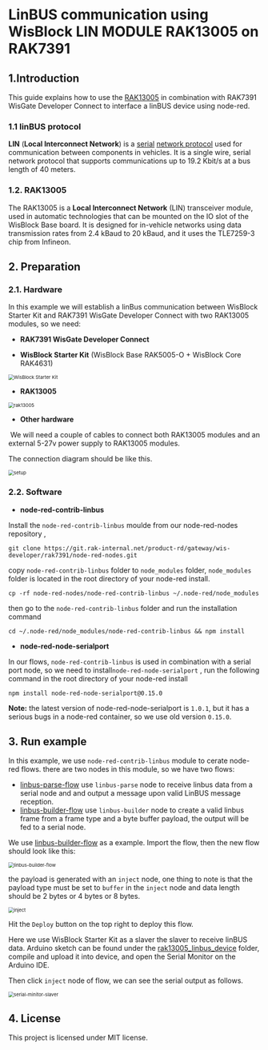 # LinBUS communication using WisBlock LIN MODULE RAK13005 on RAK7391

## 1.Introduction

This guide explains how to use the [RAK13005](https://docs.rakwireless.com/Product-Categories/WisBlock/RAK13005/Overview/) in combination with RAK7391 WisGate Developer Connect to interface a linBUS device using node-red.

### 1.1 linBUS protocol

**LIN** (**Local Interconnect Network**) is a [serial](https://en.wikipedia.org/wiki/Serial_communication) [network protocol](https://en.wikipedia.org/wiki/Network_protocol) used for communication between components in vehicles. It is a single wire, serial network protocol that supports communications up to 19.2 Kbit/s at a bus length of 40 meters. 

### 1.2. RAK13005

The RAK13005 is a **Local Interconnect Network** (LIN) transceiver module, used in automatic technologies that can be mounted on the IO slot of the WisBlock Base board. It is designed for in-vehicle networks using data transmission rates from 2.4 kBaud to 20 kBaud, and it uses the TLE7259-3 chip from Infineon.

## 2. Preparation

### 2.1. Hardware

In this example we will establish a linBus communication between WisBlock Starter Kit and RAK7391 WisGate Developer Connect with two RAK13005 modules, so we need: 

- **RAK7391 WisGate Developer Connect**

- **WisBlock Starter Kit** (WisBlock Base RAK5005-O + WisBlock Core RAK4631)

<img src="assets/wisblock_starter_kit.png" alt="WisBlock Starter Kit" style="zoom:67%;" />

- **RAK13005** 

<img src="assets/rak13005.png" alt="rak13005" style="zoom:67%;" />

- **Other hardware**

​		We will need a couple of cables to connect both RAK13005 modules and an external 5-27v power supply  to RAK13005 modules.

The connection diagram should be like this.

<img src="assets/setup.png" alt="setup" style="zoom:67%;" />

### 2.2. Software

- **node-red-contrib-linbus**

Install the `node-red-contrib-linbus` moulde from our node-red-nodes repository , 

```plaintext
git clone https://git.rak-internal.net/product-rd/gateway/wis-developer/rak7391/node-red-nodes.git
```

copy `node-red-contrib-linbus` folder to  `node_modules` folder, `node_modules`  folder is located in the root directory of your node-red install.

```plaintext
cp -rf node-red-nodes/node-red-contrib-linbus ~/.node-red/node_modules
```

then go to the `node-red-contrib-linbus` folder  and run the installation command

```plaintext
cd ~/.node-red/node_modules/node-red-contrib-linbus && npm install
```

- **node-red-node-serialport**

In our flows, `node-red-contrib-linbus`  is used in combination with a serial port node, so we need to install`node-red-node-serialport` , run the following command in the root directory of your node-red install

```
npm install node-red-node-serialport@0.15.0 
```

**Note:** the latest version of node-red-node-serialport is `1.0.1`, but it has a serious bugs in a node-red container, so we use old version `0.15.0`.

## 3. Run example

In this example, we use `node-red-contrib-linbus` module to cerate node-red flows. there are two nodes in this module,  so we have two flows:

-  [linbus-parse-flow](linbus-parse-example.json) use `linbus-parse` node to receive linbus data from a serial node and and output a message upon valid LinBUS message reception.
-  [linbus-builder-flow](linbus-builder-example.json) use `linbus-builder` node to create a valid linbus frame from a frame type and a byte buffer payload, the output will be fed to a serial node.

We use [linbus-builder-flow](linbus-builder-example.json) as a example.  Import the flow,  then the new flow should look like this:

<img src="assets/linbus-builder-flow.png" alt="linbus-builder-flow" style="zoom:67%;" />



the payload is generated with an `inject` node, one thing to note is that the payload type must be set to `buffer` in the `inject` node and data length should be 2 bytes or 4 bytes or 8 bytes.

<img src="assets/inject.png" alt="inject" style="zoom:67%;" />

Hit the `Deploy` button on the top right to deploy this flow.

Here we use WisBlock Starter Kit as a slaver the slaver to receive linBUS data.  Arduino sketch can be found under the  [rak13005_linbus_device](rak13005_linbus_device/rak13005_linbus_slaver.ino) folder, compile and upload it into device, and open the Serial Monitor on the Arduino IDE. 

Then click `inject` node of flow,  we can see the serial output as follows. 

<img src="assets/serial-minitor-slaver.png" alt="serial-minitor-slaver" style="zoom:67%;" />



## 4. License

This project is licensed under MIT license.

